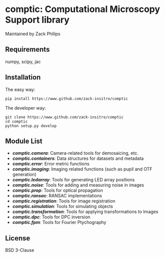 # comptic: Computational Microscopy Support library
Maintained by Zack Phllips

## Requirements
numpy, scipy, jac

## Installation
The easy way:
```shell
pip install https://www.github.com/zack-insitro/comptic
```

The developer way:
```shell
git clone https://www.github.com/zack-insitro/comptic
cd comptic
python setup.py develop
```

## Module List
- ***comptic.camera***: Camera-related tools for demosaicing, etc.
- ***comptic.containers***: Data structures for datasets and metadata
- ***comptic.error***: Error metric functions
- ***comptic.imaging***: Imaging related functions (such as pupil and OTF generation)
- ***comptic.ledarray***: Tools for generating LED array positions
- ***comptic.noise***: Tools for adding and measuring noise in images
- ***comptic.prop***: Tools for optical propagation
- ***comptic.ransac***: RANSAC implementations
- ***comptic.registration***: Tools for image registration
- ***comptic.simulation***: Tools for simulating objects
- ***comptic.transformation***: Tools for applying transformations to Images
- ***comptic.dpc***: Tools for DPC inversion
- ***comptic.fpm***: Tools for Fourier Ptychography

## License
BSD 3-Clause
